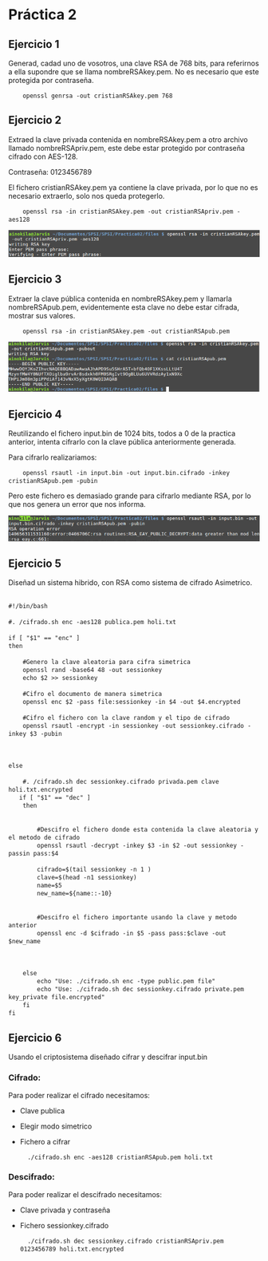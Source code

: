 # Práctica 2

## Ejercicio 1
Generad, cadad uno de vosotros, una clave RSA de 768 bits, para referirnos a ella supondre que se llama nombreRSAkey.pem.
No es necesario que este protegida por contraseña.

        openssl genrsa -out cristianRSAkey.pem 768

## Ejercicio 2
Extraed la clave privada contenida en nombreRSAkey.pem a otro archivo llamado nombreRSApriv.pem, este debe estar protegido por contraseña cifrado con AES-128.

Contraseña: 0123456789

El fichero cristianRSAkey.pem ya contiene la clave privada, por lo que no es necesario extraerlo, solo nos queda protegerlo.

        openssl rsa -in cristianRSAkey.pem -out cristianRSApriv.pem -aes128

![Ejercicio 2](img/ejercicio2.png)

## Ejercicio 3 
Extraer la clave pública contenida en nombreRSAkey.pem y llamarla nombreRSApub.pem, evidentemente esta clave no debe estar cifrada, mostrar sus valores.

        openssl rsa -in cristianRSAkey.pem -out cristianRSApub.pem

![Ejercicio 3](img/ejercicio3.png)

## Ejercicio 4

Reutilizando el fichero input.bin de 1024 bits, todos a 0 de la practica anterior, intenta cifrarlo con la clave pública anteriormente generada.

Para cifrarlo realizariamos:

        openssl rsautl -in input.bin -out input.bin.cifrado -inkey cristianRSApub.pem -pubin 

Pero este fichero es demasiado grande para cifrarlo mediante RSA, por lo que nos genera un error que nos informa.

![Ejercicio 4](img/ejercicio4.png)

## Ejercicio 5 

Diseñad un sistema hibrido, con RSA como sistema de cifrado Asimetrico.

```{r, engine='bash', count_lines}

#!/bin/bash

#. /cifrado.sh enc -aes128 publica.pem holi.txt 

if [ "$1" == "enc" ]
then

    #Genero la clave aleatoria para cifra simetrica
    openssl rand -base64 48 -out sessionkey
    echo $2 >> sessionkey

    #Cifro el documento de manera simetrica
    openssl enc $2 -pass file:sessionkey -in $4 -out $4.encrypted

    #Cifro el fichero con la clave random y el tipo de cifrado
    openssl rsautl -encrypt -in sessionkey -out sessionkey.cifrado -inkey $3 -pubin



else

    #. /cifrado.sh dec sessionkey.cifrado privada.pem clave holi.txt.encrypted
   if [ "$1" == "dec" ]
    then


        #Descifro el fichero donde esta contenida la clave aleatoria y el metodo de cifrado
        openssl rsautl -decrypt -inkey $3 -in $2 -out sessionkey -passin pass:$4

        cifrado=$(tail sessionkey -n 1 )
        clave=$(head -n1 sessionkey)
        name=$5
        new_name=${name::-10}


        #Descifro el fichero importante usando la clave y metodo anterior
        openssl enc -d $cifrado -in $5 -pass pass:$clave -out $new_name


        
    else
        echo "Use: ./cifrado.sh enc -type public.pem file"
        echo "Use: ./cifrado.sh dec sessionkey.cifrado private.pem key_private file.encrypted"
    fi
fi

```

## Ejercicio 6
Usando el criptosistema diseñado cifrar y descifrar input.bin

### Cifrado:
Para poder realizar el cifrado necesitamos:
* Clave publica
* Elegir modo simetrico
* Fichero a cifrar

        ./cifrado.sh enc -aes128 cristianRSApub.pem holi.txt 


### Descifrado:
Para poder realizar el descifrado necesitamos:
* Clave privada y contraseña
* Fichero sessionkey.cifrado


        ./cifrado.sh dec sessionkey.cifrado cristianRSApriv.pem 0123456789 holi.txt.encrypted
        




















